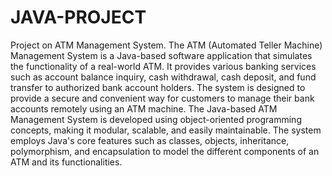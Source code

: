 # JAVA-PROJECT
Project on ATM Management System. 
The ATM (Automated Teller Machine) Management System is a Java-based software application that simulates the functionality of a real-world ATM. 
It provides various banking services such as account balance inquiry, cash withdrawal, cash deposit, and fund transfer to authorized bank account holders. 
The system is designed to provide a secure and convenient way for customers to manage their bank accounts remotely using an ATM machine.
The Java-based ATM Management System is developed using object-oriented programming concepts, making it modular, scalable, and easily maintainable.
The system employs Java's core features such as classes, objects, inheritance, polymorphism, and encapsulation to model the different components of an ATM and its functionalities.
